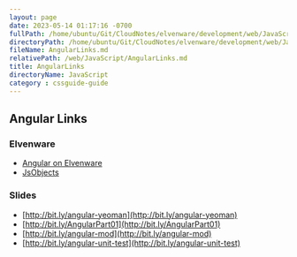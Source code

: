 ```yaml
---
layout: page
date: 2023-05-14 01:17:16 -0700
fullPath: /home/ubuntu/Git/CloudNotes/elvenware/development/web/JavaScript/AngularLinks.md
directoryPath: /home/ubuntu/Git/CloudNotes/elvenware/development/web/JavaScript
fileName: AngularLinks.md
relativePath: /web/JavaScript/AngularLinks.md
title: AngularLinks
directoryName: JavaScript
category : cssguide-guide
---
```


## Angular Links

### Elvenware

- [Angular on Elvenware][angelf]
- [JsObjects][jsang]

[angelf]:http://www.elvenware.com/charlie/development/web/JavaScript/Angular.html
[jsang]:https://github.com/charliecalvert/JsObjects/tree/master/JavaScript/Design

### Slides

- [http://bit.ly/angular-yeoman](http://bit.ly/angular-yeoman)
- [http://bit.ly/AngularPart01](http://bit.ly/AngularPart01)
- [http://bit.ly/angular-mod](http://bit.ly/angular-mod)
- [http://bit.ly/angular-unit-test](http://bit.ly/angular-unit-test)